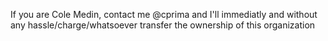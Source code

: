 If you are Cole Medin, contact me @cprima and I'll immediatly and without any hassle/charge/whatsoever transfer the ownership of this organization 
